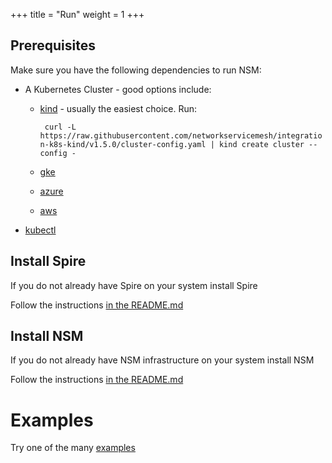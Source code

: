+++
title = "Run"
weight = 1
+++
## Prerequisites
Make sure you have the following dependencies to run NSM:

* A Kubernetes Cluster - good options include:
  * [kind](https://kind.sigs.k8s.io/) - usually the easiest choice.  Run:
    
    ``` curl -L https://raw.githubusercontent.com/networkservicemesh/integration-k8s-kind/v1.5.0/cluster-config.yaml | kind create cluster --config -```

  * [gke](https://github.com/networkservicemesh/integration-k8s-gke/blob/v1.5.0/README.md)
  * [azure](https://github.com/networkservicemesh/integration-k8s-aks/blob/v1.5.0/README.md)
  * [aws](https://github.com/networkservicemesh/integration-k8s-aws/blob/v1.5.0/README.md)
* [kubectl](https://kubernetes.io/docs/tasks/tools/install-kubectl/)

## Install Spire
If you do not already have Spire on your system install Spire

Follow the instructions [in the README.md](https://github.com/networkservicemesh/deployments-k8s/blob/v1.5.0/examples/spire/README.md)

## Install NSM
If you do not already have NSM infrastructure on your system install NSM

Follow the instructions [in the README.md](https://github.com/networkservicemesh/deployments-k8s/blob/v1.5.0/examples/basic/README.md)


# Examples

Try one of the many [examples](https://github.com/networkservicemesh/deployments-k8s/blob/release/v1.5.0/README.md)
